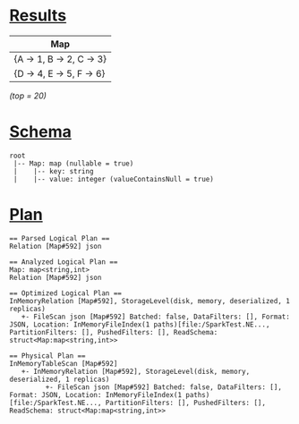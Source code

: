 # [Results](#tab/results)

|Map                     |
|------------------------|
|{A -> 1, B -> 2, C -> 3}|
|{D -> 4, E -> 5, F -> 6}|

_(top = 20)_

# [Schema](#tab/schema)

```shell
root
 |-- Map: map (nullable = true)
 |    |-- key: string
 |    |-- value: integer (valueContainsNull = true)

```

# [Plan](#tab/plan)

```shell
== Parsed Logical Plan ==
Relation [Map#592] json

== Analyzed Logical Plan ==
Map: map<string,int>
Relation [Map#592] json

== Optimized Logical Plan ==
InMemoryRelation [Map#592], StorageLevel(disk, memory, deserialized, 1 replicas)
   +- FileScan json [Map#592] Batched: false, DataFilters: [], Format: JSON, Location: InMemoryFileIndex(1 paths)[file:/SparkTest.NE..., PartitionFilters: [], PushedFilters: [], ReadSchema: struct<Map:map<string,int>>

== Physical Plan ==
InMemoryTableScan [Map#592]
   +- InMemoryRelation [Map#592], StorageLevel(disk, memory, deserialized, 1 replicas)
         +- FileScan json [Map#592] Batched: false, DataFilters: [], Format: JSON, Location: InMemoryFileIndex(1 paths)[file:/SparkTest.NE..., PartitionFilters: [], PushedFilters: [], ReadSchema: struct<Map:map<string,int>>

```
